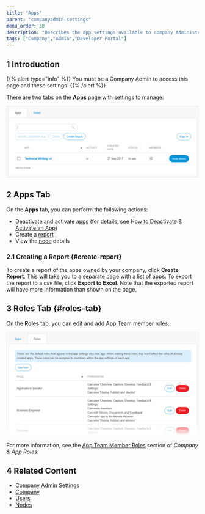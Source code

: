 ```yaml
---
title: "Apps"
parent: "companyadmin-settings"
menu_order: 30
description: "Describes the app settings available to company administrators in a Mendix app."
tags: ["Company","Admin","Developer Portal"]
---
```


## 1 Introduction

{{% alert type="info" %}}
You must be a Company Admin to access this page and these settings.
{{% /alert %}}

There are two tabs on the **Apps** page with settings to manage:

![](attachments/app-settings.png)

## 2 Apps Tab

On the **Apps** tab, you can perform the following actions:

* Deactivate and activate apps (for details, see [How to Deactivate & Activate an App](/developerportal/company-app-roles/deactivate-activate-app))
* Create a [report](#create-report)
* View the [node](nodes) details

### 2.1 Creating a Report {#create-report}

To create a report of the apps owned by your company, click **Create Report**. This will take you to a separate page with a list of apps. To export the report to a *csv* file, click **Export to Excel**. Note that the exported report will have more information than shown on the page.

## 3 Roles Tab {#roles-tab}

On the **Roles** tab, you can edit and add App Team member roles.

![](attachments/apps-roles.png)

For more information, see the [App Team Member Roles](/developerportal/company-app-roles/index) section of *Company & App Roles*.

## 4 Related Content

* [Company Admin Settings](companyadmin-settings)
* [Company](company)
* [Users](users)
* [Nodes](nodes)
